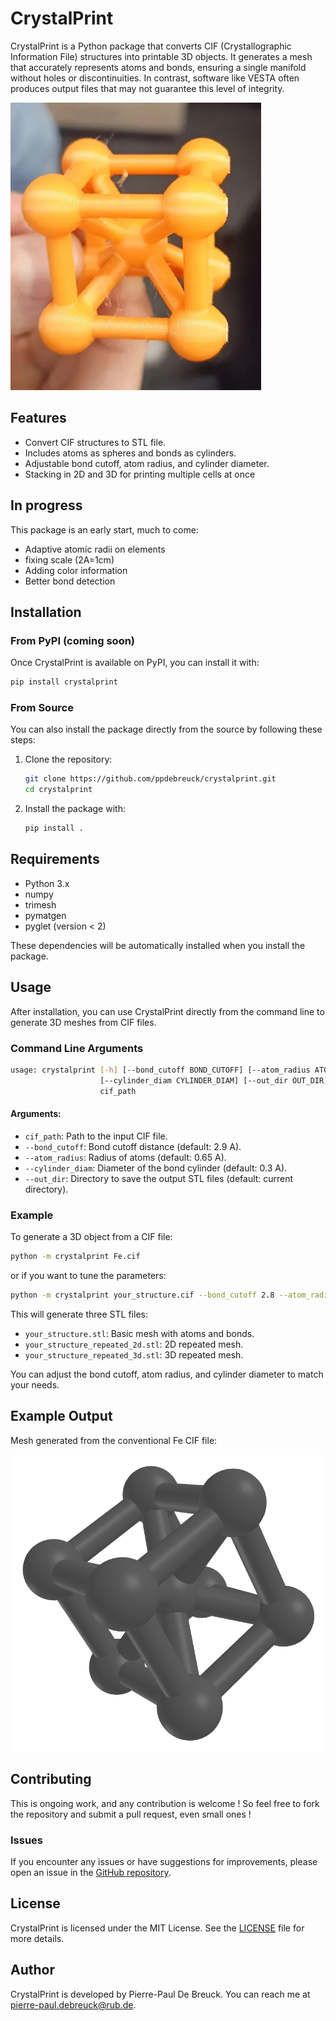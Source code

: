 # CrystalPrint

CrystalPrint is a Python package that converts CIF (Crystallographic Information File) structures into printable 3D objects. It generates a mesh that accurately represents atoms and bonds, ensuring a single manifold without holes or discontinuities. In contrast, software like VESTA often produces output files that may not guarantee this level of integrity.

![Example 3D Object](imgs/Fe-printed.png)

## Features

- Convert CIF structures to STL file.
- Includes atoms as spheres and bonds as cylinders.
- Adjustable bond cutoff, atom radius, and cylinder diameter.
- Stacking in 2D and 3D for printing multiple cells at once

## In progress
This package is an early start, much to come:
- Adaptive atomic radii on elements
- fixing scale (2A=1cm)
- Adding color information
- Better bond detection

## Installation

### From PyPI (coming soon)

Once CrystalPrint is available on PyPI, you can install it with:

```bash
pip install crystalprint
```

### From Source

You can also install the package directly from the source by following these steps:

1. Clone the repository:
   ```bash
   git clone https://github.com/ppdebreuck/crystalprint.git
   cd crystalprint
   ```

2. Install the package with:
   ```bash
   pip install .
   ```

## Requirements

- Python 3.x
- numpy
- trimesh
- pymatgen
- pyglet (version < 2)

These dependencies will be automatically installed when you install the package.

## Usage

After installation, you can use CrystalPrint directly from the command line to generate 3D meshes from CIF files.

### Command Line Arguments

```bash
usage: crystalprint [-h] [--bond_cutoff BOND_CUTOFF] [--atom_radius ATOM_RADIUS]
                    [--cylinder_diam CYLINDER_DIAM] [--out_dir OUT_DIR]
                    cif_path
```

#### Arguments:

- `cif_path`: Path to the input CIF file.  
- `--bond_cutoff`: Bond cutoff distance (default: 2.9 A).
- `--atom_radius`: Radius of atoms (default: 0.65 A).
- `--cylinder_diam`: Diameter of the bond cylinder (default: 0.3 A).
- `--out_dir`: Directory to save the output STL files (default: current directory).

### Example

To generate a 3D object from a CIF file:

```bash
python -m crystalprint Fe.cif
```
or if you want to tune the parameters:
```bash
python -m crystalprint your_structure.cif --bond_cutoff 2.8 --atom_radius 0.6 --cylinder_diam 0.4 --out_dir ./output
```

This will generate three STL files:
- `your_structure.stl`: Basic mesh with atoms and bonds.
- `your_structure_repeated_2d.stl`: 2D repeated mesh.
- `your_structure_repeated_3d.stl`: 3D repeated mesh.

You can adjust the bond cutoff, atom radius, and cylinder diameter to match your needs.

## Example Output

Mesh generated from the conventional Fe CIF file:

![Example 3D Object](imgs/Fe.png)

## Contributing
This is ongoing work, and any contribution is welcome ! So feel free to fork the repository and submit a pull request, even small ones !

### Issues

If you encounter any issues or have suggestions for improvements, please open an issue in the [GitHub repository](https://github.com/ppdebreuck/crystalprint/issues).

## License

CrystalPrint is licensed under the MIT License. See the [LICENSE](LICENSE) file for more details.

## Author

CrystalPrint is developed by Pierre-Paul De Breuck. You can reach me at [pierre-paul.debreuck@rub.de](mailto:pierre-paul.debreuck@rub.de).
